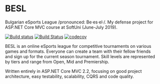 # BESL
Bulgarian eSports League /pronounced: Be·es·el·/. My defense project for ASP.NET Core MVC course at SoftUni (June-July 2019).

[![Build status](https://ci.appveyor.com/api/projects/status/a8x6minra5yhem07?svg=true)](https://ci.appveyor.com/project/SonnyRR/besl)
[![Build Status](https://dev.azure.com/VasilKotsev/BESL/_apis/build/status/SonnyRR.BESL?branchName=master)](https://dev.azure.com/VasilKotsev/BESL/_build/latest?definitionId=1&branchName=master)
[![codecov](https://codecov.io/gh/SonnyRR/BESL/branch/master/graph/badge.svg)](https://codecov.io/gh/SonnyRR/BESL)

BESL is an online eSports league for competitive tournaments on various games and formats. Everyone can create a team with their fellow friends and sign up for the current season tournament. Skill levels are represented by tiers and range from Open, Mid and Premiership. 

Written entirely in ASP.NET Core MVC 2.2, focusing on good project architecture, easy testability, scalability, CQRS and code quality. 